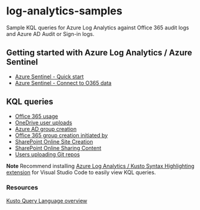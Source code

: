 # log-analytics-samples

Sample KQL queries for Azure Log Analytics against Office 365 audit logs and Azure AD Audit or Sign-in logs.

## Getting started with Azure Log Analytics / Azure Sentinel

- [Azure Sentinel - Quick start](https://docs.microsoft.com/en-us/azure/sentinel/quickstart-onboard)
- [Azure Sentinel - Connect to O365 data](https://docs.microsoft.com/en-us/azure/sentinel/connect-office-365)

## KQL queries

- [Office 365 usage](./Queries/Office365Usage.kql)
- [OneDrive user uploads](./Queries/OneDriveUserUploads.kql)
- [Azure AD group creation](./Queries/AzureADGroupCreation.kql)
- [Office 365 group creation initiated by](./Queries/Office365GroupCreationInitiatedBy.kql)
- [SharePoint Online Site Creation](./Queries/SPOSiteCreation.kql)
- [SharePoint Online Sharing Content](./Queries/SPOSharing.kql)
- [Users uploading Git repos](./Queries/UsersUploadGitRepo.kql)

**Note** Recommend installing [Azure Log Analytics / Kusto Syntax Highlighting extension](
https://marketplace.visualstudio.com/items?itemName=josin.kusto-syntax-highlighting) for Visual Studio Code to easily view KQL queries.

### Resources

[Kusto Query Language overview](https://docs.microsoft.com/en-us/azure/kusto/query/)
